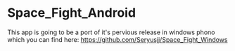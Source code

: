 Space_Fight_Android
===================
This app is going to be a port of it's pervious release in windows phono which you can find here:
https://github.com/Seryusjj/Space_Fight_Windows